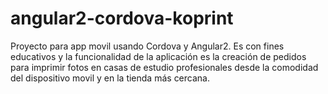# angular2-cordova-koprint
Proyecto para app movil usando Cordova y Angular2. Es con fines educativos y la funcionalidad de la aplicación es la creación de pedidos para imprimir fotos en casas de estudio profesionales desde la comodidad del dispositivo movil y en la tienda más cercana. 
